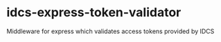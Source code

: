 # idcs-express-token-validator
Middleware for express which validates access tokens provided by IDCS
